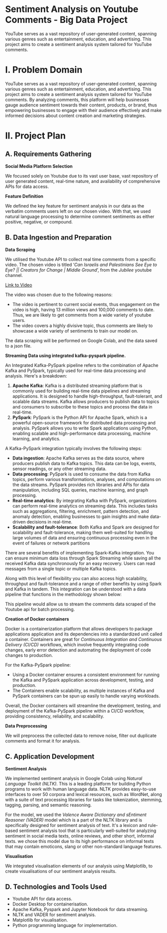 # Sentiment Analysis on Youtube Comments - Big Data Project
YouTube serves as a vast repository of user-generated content, spanning various genres such as entertainment, education, and advertising. This project aims to create a sentiment analysis system tailored for YouTube comments. 


# I. Problem Domain

YouTube serves as a vast repository of user-generated content, spanning various genres such as entertainment, education, and advertising. This project aims to create a sentiment analysis system tailored for YouTube comments. By analyzing comments, this platform will help businesses gauge audience sentiment towards their content, products, or brand, thus empowering businesses to engage with their audience effectively and make informed decisions about content creation and marketing strategies.

# II. Project Plan

## A. Requirements Gathering

**Social Media Platform Selection**

We focused solely on Youtube due to its vast user base, vast repository of user generated content, real-time nature, and availability of comprehensive APIs for data access.

**Feature Definition**

We defined the key feature for sentiment analysis in our data as the verbatim comments users left on our chosen video. With that, we used natural language processing to determine comment sentiments as either positive, negative, or compound. 

## B. Data Ingestion and Preparation

**Data Scraping**

We utilised the Youtube API to collect real time comments from a specific video. The chosen video is titled ‘*Can Israelis and Palestinians See Eye to Eye? || Creators for Change | Middle Ground*’, from the *Jubilee* youtube channel. 

[Link to Video](https://www.youtube.com/watch?v=_Jj8vne0ca0)

The video was chosen due to the following reasons: 

- The video is pertinent to current social events, thus engagement on the video is high, having 13 million views and 100,000 comments to date. Thus, we are likely to get comments from a wide variety of youtube users.
- The video covers a highly divisive topic, thus comments are likely to showcase a wide variety of sentiments to train our model on.

The data scraping will be performed on Google Colab, and the data saved to a json file. 

**Streaming Data using integrated kafka-pyspark pipeline.** 

An Integrated Kafka-PySpark pipeline refers to the combination of Apache Kafka and PySpark, typically used for real-time data processing and analysis. Here's a breakdown:

1. **Apache Kafka**: Kafka is a distributed streaming platform that is commonly used for building real-time data pipelines and streaming applications. It is designed to handle high-throughput, fault-tolerant, and scalable data streams. Kafka allows producers to publish data to topics and consumers to subscribe to these topics and process the data in real-time.
2. **PySpark**: PySpark is the Python API for Apache Spark, which is a powerful open-source framework for distributed data processing and analysis. PySpark allows you to write Spark applications using Python, enabling scalable and high-performance data processing, machine learning, and analytics.

A Kafka-PySpark integration typically involves the following steps:

- **Data ingestion**: Apache Kafka serves as the data source, where producers publish data to Kafka topics. This data can be logs, events, sensor readings, or any other streaming data.
- **Data processing**: PySpark is used to consume the data from Kafka topics, perform various transformations, analyses, and computations on the data streams. PySpark provides rich libraries and APIs for data manipulation, including SQL queries, machine learning, and graph processing.
- **Real-time analytics**: By integrating Kafka with PySpark, organizations can perform real-time analytics on streaming data. This includes tasks such as aggregations, filtering, enrichment, pattern detection, and anomaly detection, enabling businesses to gain insights and make data-driven decisions in real-time.
- **Scalability and fault-tolerance**: Both Kafka and Spark are designed for scalability and fault-tolerance, making them well-suited for handling large volumes of data and ensuring continuous processing even in the event of failures or network partitions

There are several benefits of implementing Spark-Kafka integration. You can ensure minimum data loss through Spark Streaming while saving all the received Kafka data synchronously for an easy recovery. Users can read messages from a single topic or multiple Kafka topics.

Along with this level of flexibility you can also access high scalability, throughput and fault-tolerance and a range of other benefits by using Spark and Kafka in tandem. This integration can be understood with a data pipeline that functions in the methodology shown below:

This pipeline would allow us to stream the comments data scraped of the Youtube api for batch processing.

**Creation of Docker containers**

Docker is a containerization platform that allows developers to package applications application and its dependencies into a standardized unit called a container. Containers are great for *Continuous Integration and Continuous Delivery (CI/CD)* workflows, which involve frequently integrating code changes, early error detection and automating the deployment of code changes to production.

For the Kafka-PySpark pipeline:

- Using a Docker container ensures a consistent environment for running the Kafka and PySpark application across development, testing, and production.
- The Containers enable scalability, as multiple instances of Kafka and PySpark containers can be spun up easily to handle varying workloads.

Overall, the Docker containers will streamline the development, testing, and deployment of the Kafka-PySpark pipeline within a CI/CD workflow, providing consistency, reliability, and scalability.

**Data Preprocessing**

We will preprocess the collected data to remove noise, filter out duplicate comments and format it for analysis. 

## C. Application Development

**Sentiment Analysis**

We implemented sentiment analysis in Google Colab using *Natural Language Toolkit (NLTK).* This is a leading platform for building Python programs to work with human language data. NLTK provides easy-to-use interfaces to over 50 corpora and lexical resources, such as WordNet, along with a suite of text processing libraries for tasks like tokenization, stemming, tagging, parsing, and semantic reasoning.

For the model, we used the *Valence Aware Dictionary and sEntiment Reasoner (VADER)* model which is a part of the NLTK library and is specifically designed for sentiment analysis of text. It's a lexicon and rule-based sentiment analysis tool that is particularly well-suited for analyzing sentiment in social media texts, online reviews, and other short, informal texts. we chose this model due to its high performance on informal texts that may contain emoticons, slang or other non-standard language features. 

**Visualisation**

We integrated visualisation elements of our analysis using Matplotlib, to create visualisations of our sentiment analysis results. 

## D. Technologies and Tools Used

- Youtube API for data access.
- Docker Desktop for containerisation.
- Apache Kafka, Pyspark and Jupyter Notebook for data streaming.
- NLTK and VADER for sentiment analysis.
- Matplotlib for visualisation.
- Python programming language for implementation.
